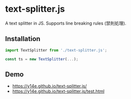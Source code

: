 # text-splitter.js
A text splitter in JS. Supports line breaking rules (禁則処理).
## Installation
```js
import TextSplitter from './text-splitter.js';

const ts = new TextSplitter(...);
```
## Demo
- https://y14e.github.io/text-splitter.js/
- https://y14e.github.io/text-splitter.js/test.html
